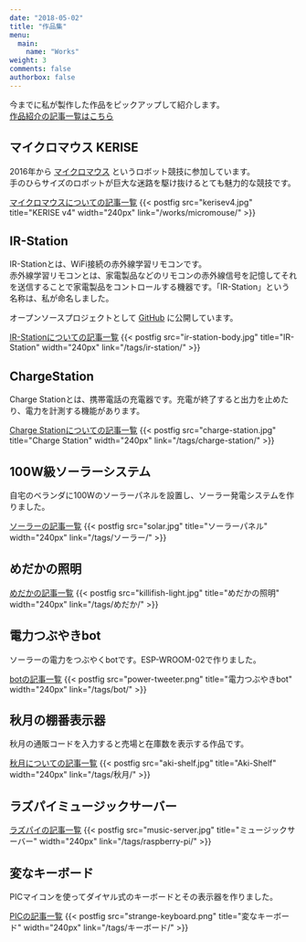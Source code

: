 ```yaml
---
date: "2018-05-02"
title: "作品集"
menu:
  main:
    name: "Works"
weight: 3
comments: false
authorbox: false
---
```


今までに私が製作した作品をピックアップして紹介します。  
[作品紹介の記事一覧はこちら](/categories/作品紹介)

## マイクロマウス KERISE

2016年から [マイクロマウス](https://www.ntf.or.jp/mouse/) というロボット競技に参加しています。  
手のひらサイズのロボットが巨大な迷路を駆け抜けるとても魅力的な競技です。

[マイクロマウスについての記事一覧](/works/micromouse/)
{{< postfig src="kerisev4.jpg" title="KERISE v4" width="240px" link="/works/micromouse/" >}}

## IR-Station

IR-Stationとは、WiFi接続の赤外線学習リモコンです。  
赤外線学習リモコンとは、家電製品などのリモコンの赤外線信号を記憶してそれを送信することで家電製品をコントロールする機器です。「IR-Station」という名称は、私が命名しました。

オープンソースプロジェクトとして [GitHub](https://github.com/kerikun11/IR-Station) に公開しています。

[IR-Stationについての記事一覧](/tags/ir-station/)
{{< postfig src="ir-station-body.jpg" title="IR-Station" width="240px" link="/tags/ir-station/" >}}

## ChargeStation

Charge Stationとは、携帯電話の充電器です。充電が終了すると出力を止めたり、電力を計測する機能があります。

[Charge Stationについての記事一覧](/tags/charge-station/)
{{< postfig src="charge-station.jpg" title="Charge Station" width="240px" link="/tags/charge-station/" >}}

## 100W級ソーラーシステム

自宅のベランダに100Wのソーラーパネルを設置し、ソーラー発電システムを作りました。

[ソーラーの記事一覧](/tags/ソーラー/)
{{< postfig src="solar.jpg" title="ソーラーパネル" width="240px" link="/tags/ソーラー/" >}}

## めだかの照明

[めだかの記事一覧](/tags/めだか/)
{{< postfig src="killifish-light.jpg" title="めだかの照明" width="240px" link="/tags/めだか/" >}}

## 電力つぶやきbot

ソーラーの電力をつぶやくbotです。ESP-WROOM-02で作りました。

[botの記事一覧](/tags/bot/)
{{< postfig src="power-tweeter.png" title="電力つぶやきbot" width="240px" link="/tags/bot/" >}}

## 秋月の棚番表示器

秋月の通販コードを入力すると売場と在庫数を表示する作品です。

[秋月についての記事一覧](/tags/秋月/)
{{< postfig src="aki-shelf.jpg" title="Aki-Shelf" width="240px" link="/tags/秋月/" >}}

## ラズパイミュージックサーバー

[ラズパイの記事一覧](/tags/raspberry-pi/)
{{< postfig src="music-server.jpg" title="ミュージックサーバー" width="240px" link="/tags/raspberry-pi/" >}}

## 変なキーボード

PICマイコンを使ってダイヤル式のキーボードとその表示器を作りました。

[PICの記事一覧](/tags/pic/)
{{< postfig src="strange-keyboard.png" title="変なキーボード" width="240px" link="/tags/キーボード/" >}}
